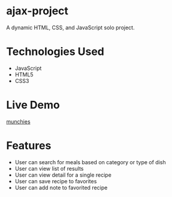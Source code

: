 # ajax-project

A dynamic HTML, CSS, and JavaScript solo project.

# Technologies Used

* JavaScript
* HTML5
* CSS3

# Live Demo

[munchies]( https://mohamed-elmessiry.github.io/ajax-project )


# Features

* User can search for meals based on category or type of dish
* User can view list of results
* User can view detail for a single recipe
* User can save recipe to favorites
* User can add note to favorited recipe

